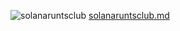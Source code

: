 ![solanaruntsclub](https://user-images.githubusercontent.com/73068008/140563405-d33a59e6-b398-4e21-a0f9-419530563d28.png)
[solanaruntsclub.md](https://github.com/solana-labs/ecosystem/files/7488293/solanaruntsclub.md)

